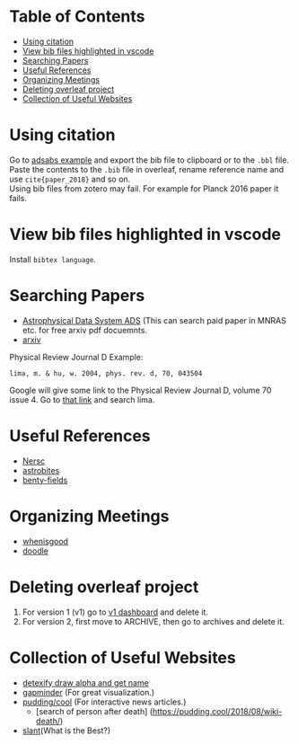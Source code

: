 Table of Contents
=================
   * [Using citation](#using-citation)
   * [View bib files highlighted in vscode](#view-bib-files-highlighted-in-vscode)
   * [Searching Papers](#searching-papers)
   * [Useful References](#useful-references)
   * [Organizing Meetings](#organizing-meetings)
   * [Deleting overleaf project](#deleting-overleaf-project)
   * [Collection of Useful Websites](#collection-of-useful-websites)

# Using citation
Go to [adsabs example](https://ui.adsabs.harvard.edu/#abs/2016A%26A...594A..13P) and export the bib file to clipboard or to the `.bbl` file.  
Paste the contents to the `.bib` file in overleaf, rename reference name and use `cite{paper_2018}` and so on.  
Using bib files from zotero may fail. For example for Planck 2016 paper it fails.

# View bib files highlighted in vscode
Install `bibtex language`.


# Searching Papers
- [Astrophysical Data System ADS](http://adsabs.harvard.edu/abstract_service.html) (This can search paid paper in MNRAS etc. for free arxiv pdf docuemnts.
- [arxiv](https://arxiv.org/)

Physical Review Journal D
Example:
```
lima, m. & hu, w. 2004, phys. rev. d, 70, 043504
```
Google will give some link to the Physical Review Journal D, volume 70 issue 4.
Go to [that link](https://journals.aps.org/prd/issues/70/4) and search lima.


# Useful References
- [Nersc](https://my.nersc.gov/index.php)
- [astrobites](https://astrobites.org/category/daily-paper-summaries/)
- [benty-fields](https://www.benty-fields.com/)


# Organizing Meetings
- [whenisgood](http://whenisgood.net/;jsessionid=B140B9C77465138E828AF22FD269DF09)
- [doodle](https://doodle.com)

# Deleting overleaf project
1. For version 1 (v1) go to [v1 dashboard](https://www.overleaf.com/dash?prefer-v1-dash=1) and delete it.
2. For version 2, first move to ARCHIVE, then go to archives and delete it.

# Collection of Useful Websites
- [detexify draw alpha and get name](http://detexify.kirelabs.org/classify.html)
- [gapminder](https://www.gapminder.org/) (For great visualization.)
- [pudding/cool](https://pudding.cool/) (For interactive news articles.)
    + [search of person after death] (https://pudding.cool/2018/08/wiki-death/)
- [slant](https://www.slant.co/topics/7247/~code-snippets-manager)(What is the Best?)
